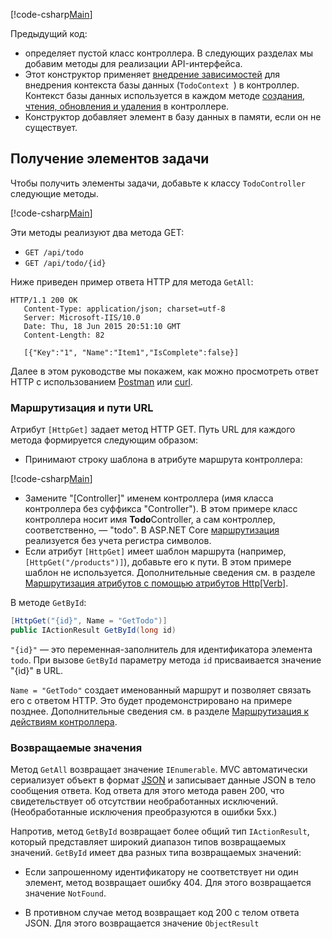 [!code-csharp[Main](../../tutorials/first-web-api/sample/TodoApi/Controllers/TodoController2.cs?name=snippet_todo1)]

Предыдущий код:

* определяет пустой класс контроллера. В следующих разделах мы добавим методы для реализации API-интерфейса.
* Этот конструктор применяет [внедрение зависимостей](xref:fundamentals/dependency-injection) для внедрения контекста базы данных (`TodoContext `) в контроллер. Контекст базы данных используется в каждом методе [создания, чтения, обновления и удаления](https://wikipedia.org/wiki/Create,_read,_update_and_delete) в контроллере.
* Конструктор добавляет элемент в базу данных в памяти, если он не существует.

## <a name="getting-to-do-items"></a>Получение элементов задачи

Чтобы получить элементы задачи, добавьте к классу `TodoController` следующие методы.

[!code-csharp[Main](../../tutorials/first-web-api/sample/TodoApi/Controllers/TodoController.cs?name=snippet_GetAll)]

Эти методы реализуют два метода GET:

* `GET /api/todo`
* `GET /api/todo/{id}`

Ниже приведен пример ответа HTTP для метода `GetAll`:

```
HTTP/1.1 200 OK
   Content-Type: application/json; charset=utf-8
   Server: Microsoft-IIS/10.0
   Date: Thu, 18 Jun 2015 20:51:10 GMT
   Content-Length: 82

   [{"Key":"1", "Name":"Item1","IsComplete":false}]
   ```

Далее в этом руководстве мы покажем, как можно просмотреть ответ HTTP с использованием [Postman](https://www.getpostman.com/) или [curl](https://developer.apple.com/legacy/library/documentation/Darwin/Reference/ManPages/man1/curl.1.html).

### <a name="routing-and-url-paths"></a>Маршрутизация и пути URL

Атрибут `[HttpGet]` задает метод HTTP GET. Путь URL для каждого метода формируется следующим образом:

* Принимают строку шаблона в атрибуте маршрута контроллера:

[!code-csharp[Main](../../tutorials/first-web-api/sample/TodoApi/Controllers/TodoController.cs?name=TodoController&highlight=3)]

* Замените "[Controller]" именем контроллера (имя класса контроллера без суффикса "Controller"). В этом примере класс контроллера носит имя **Todo**Controller, а сам контроллер, соответственно, — "todo". В ASP.NET Core [маршрутизация](xref:mvc/controllers/routing) реализуется без учета регистра символов.
* Если атрибут `[HttpGet]` имеет шаблон маршрута (например, `[HttpGet("/products")]`), добавьте его к пути. В этом примере шаблон не используется. Дополнительные сведения см. в разделе [Маршрутизация атрибутов с помощью атрибутов Http[Verb]](xref:mvc/controllers/routing#attribute-routing-with-httpverb-attributes).

В методе `GetById`:

```csharp
[HttpGet("{id}", Name = "GetTodo")]
public IActionResult GetById(long id)
```

`"{id}"` — это переменная-заполнитель для идентификатора элемента `todo`. При вызове `GetById` параметру метода `id` присваивается значение "{id}" в URL.

`Name = "GetTodo"` создает именованный маршрут и позволяет связать его с ответом HTTP. Это будет продемонстрировано на примере позднее. Дополнительные сведения см. в разделе [Маршрутизация к действиям контроллера](xref:mvc/controllers/routing).

### <a name="return-values"></a>Возвращаемые значения

Метод `GetAll` возвращает значение `IEnumerable`. MVC автоматически сериализует объект в формат [JSON](http://www.json.org/) и записывает данные JSON в тело сообщения ответа. Код ответа для этого метода равен 200, что свидетельствует об отсутствии необработанных исключений. (Необработанные исключения преобразуются в ошибки 5xx.)

Напротив, метод `GetById` возвращает более общий тип `IActionResult`, который представляет широкий диапазон типов возвращаемых значений. `GetById` имеет два разных типа возвращаемых значений:

* Если запрошенному идентификатору не соответствует ни один элемент, метод возвращает ошибку 404.  Для этого возвращается значение `NotFound`.

* В противном случае метод возвращает код 200 с телом ответа JSON. Для этого возвращается значение `ObjectResult`
